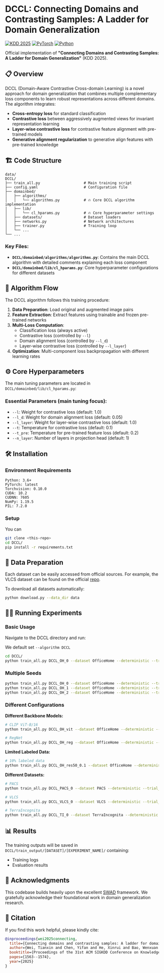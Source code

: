 # DCCL: Connecting Domains and Contrasting Samples: A Ladder for Domain Generalization

[![KDD 2025](https://img.shields.io/badge/KDD-2025-blue)](https://kdd2025.kdd.org/)
[![PyTorch](https://img.shields.io/badge/PyTorch-latest-red)](https://pytorch.org/)
[![Python](https://img.shields.io/badge/Python-3.6+-green)](https://python.org/)

Official implementation of **"Connecting Domains and Contrasting Samples: A Ladder for Domain Generalization"** (KDD 2025).

## 📋 Overview

DCCL (Domain-Aware Contrastive Cross-domain Learning) is a novel approach for domain generalization that combines multiple complementary loss components to learn robust representations across different domains. The algorithm integrates:

- **Cross-entropy loss** for standard classification
- **Contrastive loss** between aggressively augmented views for invariant representation learning
- **Layer-wise contrastive loss** for contrastive feature alignment with pre-trained models
- **Generative alignment regularization** to generative align features with pre-trained knowledge

## 🏗️ Code Structure

```
data/
DCCL/
├── train_all.py                    # Main training script
├── config.yaml                     # Configuration file
├── domainbed/
│   ├── algorithms/
│   │   └── algorithms.py           # 🔥 Core DCCL algorithm implementation
│   ├── lib/
│   │   └── cl_hparams.py           # 🔥 Core hyperparameter settings
│   ├── datasets/                   # Dataset loaders
│   ├── networks.py                 # Network architectures
│   ├── trainer.py                  # Training loop
│   └── ...
└── ...
```

### Key Files:
- **`DCCL/domainbed/algorithms/algorithms.py`**: Contains the main DCCL algorithm with detailed comments explaining each loss component
- **`DCCL/domainbed/lib/cl_hparams.py`**: Core hyperparameter configurations for different datasets

## 🚀 Algorithm Flow

The DCCL algorithm follows this training procedure:

1. **Data Preparation**: Load original and augmented image pairs
2. **Feature Extraction**: Extract features using trainable and frozen pre-trained networks
3. **Multi-Loss Computation**:
   - Classification loss (always active)
   - Contrastive loss (controlled by `--l`)
   - Domain alignment loss (controlled by `--l_d`) 
   - Layer-wise contrastive loss (controlled by `--l_layer`)
4. **Optimization**: Multi-component loss backpropagation with different learning rates

## ⚙️ Core Hyperparameters

The main tuning parameters are located in `DCCL/domainbed/lib/cl_hparams.py`:

### Essential Parameters (main tuning focus):
- `--l`: Weight for contrastive loss (default: 1.0)
- `--l_d`: Weight for domain alignment loss (default: 0.05) 
- `--l_layer`: Weight for layer-wise contrastive loss (default: 1.0)
- `--t`: Temperature for contrastive loss (default: 0.1)
- `--t_pre`: Temperature for pre-trained feature loss (default: 0.2)
- `--n_layer`: Number of layers in projection head (default: 1)

## 🛠️ Installation

### Environment Requirements

```
Python: 3.6+
PyTorch: latest
Torchvision: 0.10.0
CUDA: 10.2
CUDNN: 7605
NumPy: 1.19.5
PIL: 7.2.0
```

### Setup
You can
```bash
git clone <this-repo>
cd DCCL/
pip install -r requirements.txt
```

## 📁 Data Preparation

Each dataset can be easily accessed from official sources. For example, the VLCS dataset can be found on the official [repo](https://github.com/belaalb/G2DM#download-vlcs).

To download all datasets automatically:

```bash
python download.py --data_dir data
```

## 🏃‍♂️ Running Experiments

### Basic Usage

Navigate to the DCCL directory and run:

We default set ```--algorithm DCCL```

```bash
cd DCCL/
python train_all.py DCCL_OH_0 --dataset OfficeHome --deterministic --trial_seed 0 --checkpoint_freq 100 --data_dir ../data
```

### Multiple Seeds

```bash
python train_all.py DCCL_OH_0 --dataset OfficeHome --deterministic --trial_seed 0 --checkpoint_freq 100 --data_dir ../data
python train_all.py DCCL_OH_1 --dataset OfficeHome --deterministic --trial_seed 1 --checkpoint_freq 100 --data_dir ../data
python train_all.py DCCL_OH_2 --dataset OfficeHome --deterministic --trial_seed 2 --checkpoint_freq 100 --data_dir ../data
```

### Different Configurations

**Different Backbone Models:**
```bash
# CLIP ViT-B/16
python train_all.py DCCL_OH_vit --dataset OfficeHome --deterministic --trial_seed 2 --checkpoint_freq 100 --data_dir ../data --model clip_vit-b16

# RegNet
python train_all.py DCCL_OH_reg --dataset OfficeHome --deterministic --trial_seed 2 --checkpoint_freq 100 --data_dir ../data --model regnet
```

**Limited Labeled Data:**
```bash
# 10% labeled data
python train_all.py DCCL_OH_res50_0.1 --dataset OfficeHome --deterministic --trial_seed 2 --checkpoint_freq 100 --data_dir ../data --label_ratio 0.1
```

**Different Datasets:**
```bash
# PACS
python train_all.py DCCL_PACS_0 --dataset PACS --deterministic --trial_seed 0 --checkpoint_freq 100 --data_dir ../data

# VLCS  
python train_all.py DCCL_VLCS_0 --dataset VLCS --deterministic --trial_seed 0 --checkpoint_freq 100 --data_dir ../data

# TerraIncognita
python train_all.py DCCL_TI_0 --dataset TerraIncognita --deterministic --trial_seed 0 --checkpoint_freq 100 --data_dir ../data
```

## 📊 Results

The training outputs will be saved in `DCCL/train_output/[DATASET]/[EXPERIMENT_NAME]/` containing:
- Training logs
- Evaluation results

## 🙏 Acknowledgments

This codebase builds heavily upon the excellent [SWAD](https://github.com/khanrc/swad) framework. We gratefully acknowledge their foundational work in domain generalization research.

## 📖 Citation

If you find this work helpful, please kindly cite:

```bibtex
@inproceedings{wei2025connecting,
  title={Connecting domains and contrasting samples: A ladder for domain generalization},
  author={Wei, Tianxin and Chen, Yifan and He, Xinrui and Bao, Wenxuan and He, Jingrui},
  booktitle={Proceedings of the 31st ACM SIGKDD Conference on Knowledge Discovery and Data Mining V. 1},
  pages={1563--1574},
  year={2025}
}
```